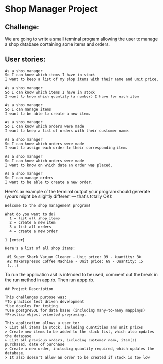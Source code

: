 Shop Manager Project
=================

Challenge:
-------

We are going to write a small terminal program allowing the user to manage a shop database containing some items and orders.

User stories:
-------

```
As a shop manager
So I can know which items I have in stock
I want to keep a list of my shop items with their name and unit price.

As a shop manager
So I can know which items I have in stock
I want to know which quantity (a number) I have for each item.

As a shop manager
So I can manage items
I want to be able to create a new item.

As a shop manager
So I can know which orders were made
I want to keep a list of orders with their customer name.

As a shop manager
So I can know which orders were made
I want to assign each order to their corresponding item.

As a shop manager
So I can know which orders were made
I want to know on which date an order was placed. 

As a shop manager
So I can manage orders
I want to be able to create a new order.
```

Here's an example of the terminal output your program should generate (yours might be slightly different — that's totally OK):

```
Welcome to the shop management program!

What do you want to do?
  1 = list all shop items
  2 = create a new item
  3 = list all orders
  4 = create a new order

1 [enter]

Here's a list of all shop items:

 #1 Super Shark Vacuum Cleaner - Unit price: 99 - Quantity: 30
 #2 Makerspresso Coffee Machine - Unit price: 69 - Quantity: 15
 (...)
```
To run the application asit is intended to be used, comment out the break in the run method in app.rb. Then run appp.rb.

```
## Project Description

This challenges purpose was:
*To practice test driven development
*Use doubles for testing
*Use postgreSQL for data bases (including many-to-many mappings)
*Practice object oriented programing.  
  
This application allows a user to:
> List all items in stock, including quantities and unit prices 
> Create new items to be added to the stock list, which also updates the database
> List all previous orders, including customer name, item(s) purchased, date of purchase
> Create a new order, including quantity required, which updates the database.
> It also doesn't allow an order to be created if stock is too low
